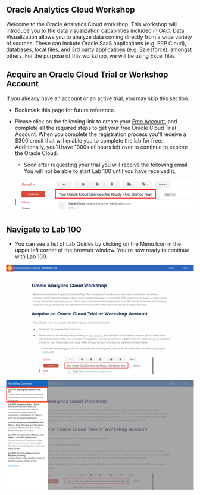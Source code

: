 ## Oracle Analytics Cloud Workshop

Welcome to the Oracle Analytics Cloud workshop. This workshop will introduce you to the data visualization capabilities included in OAC. Data Visualization allows you to analyze data coming directly from a wide variety of sources. These can include Oracle SaaS applications (e.g. ERP Cloud), databases, local files, and 3rd party applications (e.g. Salesforce), amongst others. For the purpose of this workshop, we will be using Excel files.

## Acquire an Oracle Cloud Trial or Workshop Account

If you already have an account or an active trial, you may skip this section.

- Bookmark this page for future reference.

- Please click on the following link to create your [Free Account](https://myservices.us.oraclecloud.com/mycloud/signup?language=en&sourceType=:ex:tb:::RC_NAMK180919P00028:OAC_HOL&SC=:ex:tb:::RC_NAMK180919P00028:OAC_HOL&pcode=NAMK180919P00028), and complete all the required steps to get your free Oracle Cloud Trial Account. When you complete the registration process you'll receive a $300 credit that will enable you to complete the lab for free. Additionally, you'll have 1000s of hours left over to continue to explore the Oracle Cloud.
    - Soon after requesting your trial you will receive the following email. You will not be able to start Lab 100 until you have received it.

    ![](images/introduction/img_intro_1_1.png)

## Navigate to Lab 100

- You can see a list of Lab Guides by clicking on the Menu Icon in the upper left corner of the browser window. You're now ready to continue with Lab 100.

![](images/introduction/img_intro_2_1.png)


![](images/introduction/img_intro_2_2.png)

